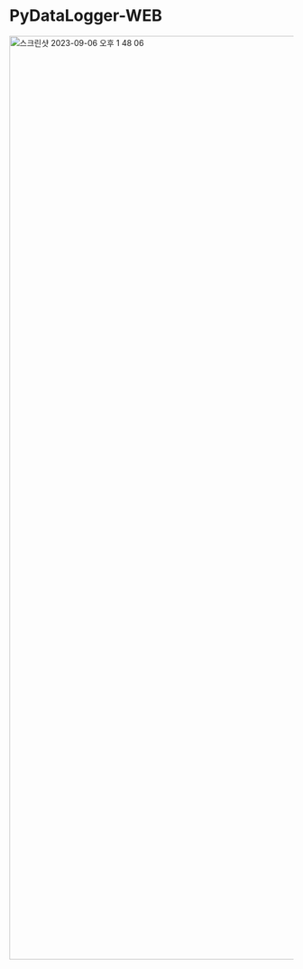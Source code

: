 # PyDataLogger-WEB

<img width="1638" alt="스크린샷 2023-09-06 오후 1 48 06" src="https://github.com/hanjaewoo98/PythonDataLoggerProj-web/assets/125388076/6a629fae-1aae-4f3e-9d12-b3624fd9f5ac">
